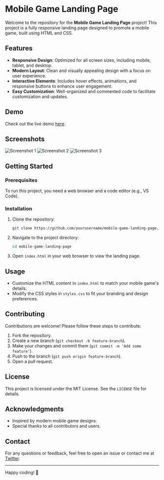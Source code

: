 # Mobile Game Landing Page

Welcome to the repository for the **Mobile Game Landing Page** project! This project is a fully responsive landing page designed to promote a mobile game, built using HTML and CSS.

## Features

- **Responsive Design**: Optimized for all screen sizes, including mobile, tablet, and desktop.
- **Modern Layout**: Clean and visually appealing design with a focus on user experience.
- **Interactive Elements**: Includes hover effects, animations, and responsive buttons to enhance user engagement.
- **Easy Customization**: Well-organized and commented code to facilitate customization and updates.

## Demo

Check out the live demo [here](https://www.youtube.com/watch?v=EKDFvj9z76Y).

## Screenshots

![Screenshot 1](#)
![Screenshot 2](#)
![Screenshot 3](#)

## Getting Started

### Prerequisites

To run this project, you need a web browser and a code editor (e.g., VS Code).

### Installation

1. Clone the repository:
    ```bash
    git clone https://github.com/yourusername/mobile-game-landing-page.git
    ```

2. Navigate to the project directory:
    ```bash
    cd mobile-game-landing-page
    ```

3. Open `index.html` in your web browser to view the landing page.

## Usage

- Customize the HTML content in `index.html` to match your mobile game's details.
- Modify the CSS styles in `styles.css` to fit your branding and design preferences.

## Contributing

Contributions are welcome! Please follow these steps to contribute:

1. Fork the repository.
2. Create a new branch (`git checkout -b feature-branch`).
3. Make your changes and commit them (`git commit -m 'Add some feature'`).
4. Push to the branch (`git push origin feature-branch`).
5. Open a pull request.

## License

This project is licensed under the MIT License. See the `LICENSE` file for details.

## Acknowledgments

- Inspired by modern mobile game designs.
- Special thanks to all contributors and users.

## Contact

For any questions or feedback, feel free to open an issue or contact me at [Twitter](https://x.com/SalowStudios).

---

Happy coding! 🚀